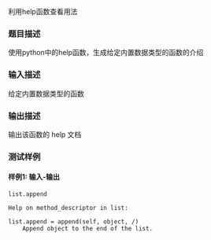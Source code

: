 利用help函数查看用法

### 题目描述

使用python中的help函数，生成给定内置数据类型的函数的介绍

### 输入描述

给定内置数据类型的函数

### 输出描述

输出该函数的 help 文档

### 测试样例

#### 样例1: 输入-输出

```
list.append
```

```
Help on method_descriptor in list:

list.append = append(self, object, /)
    Append object to the end of the list.

```

